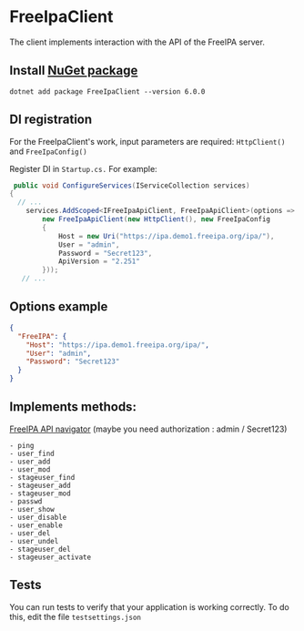 # FreeIpaClient

The client implements interaction with the API of the FreeIPA server.

## Install [NuGet package](https://www.nuget.org/packages/FreeIpaClient/1.0.0)

`dotnet add package FreeIpaClient --version 6.0.0`

## DI registration

For the FreeIpaClient's work, input parameters are required: `HttpClient()` and `FreeIpaConfig()`

Register DI in `Startup.cs.` For example:
```c#
 public void ConfigureServices(IServiceCollection services)
{
  // ...
    services.AddScoped<IFreeIpaApiClient, FreeIpaApiClient>(options => 
        new FreeIpaApiClient(new HttpClient(), new FreeIpaConfig
        {
            Host = new Uri("https://ipa.demo1.freeipa.org/ipa/"),
            User = "admin",
            Password = "Secret123",
            ApiVersion = "2.251"
        }));
   // ...            
```
## Options example
```json
{
  "FreeIPA": {
    "Host": "https://ipa.demo1.freeipa.org/ipa/",
    "User": "admin",
    "Password": "Secret123"
  }
}
```

## Implements methods:

[FreeIPA API navigator](https://ipa.demo1.freeipa.org/ipa/ui/#/p/apibrowser/type=command)
(maybe you need authorization : admin / Secret123)

```
- ping
- user_find
- user_add
- user_mod
- stageuser_find
- stageuser_add
- stageuser_mod
- passwd
- user_show
- user_disable
- user_enable
- user_del
- user_undel
- stageuser_del
- stageuser_activate
```

## Tests
You can run tests to verify that your application is working correctly. To do this, edit the file `testsettings.json`
